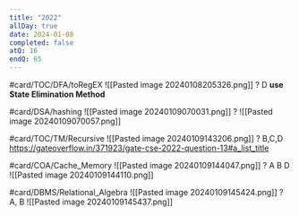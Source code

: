 ```yaml
---
title: "2022"
allDay: true
date: 2024-01-08
completed: false
atQ: 16
endQ: 65
---
```

#card/TOC/DFA/toRegEX
![[Pasted image 20240108205326.png]]
?
D
**use State Elimination Method**

#card/DSA/hashing 
![[Pasted image 20240109070031.png]]
?
![[Pasted image 20240109070057.png]] 

#card/TOC/TM/Recursive
![[Pasted image 20240109143206.png]]
?
B,C,D
https://gateoverflow.in/371923/gate-cse-2022-question-13#a_list_title

#card/COA/Cache_Memory
![[Pasted image 20240109144047.png]]
?
A B D
![[Pasted image 20240109144110.png]]

#card/DBMS/Relational_Algebra 
![[Pasted image 20240109145424.png]]
?
A, B
![[Pasted image 20240109145437.png]] <!--SR:!2024-01-18,4,170-->

